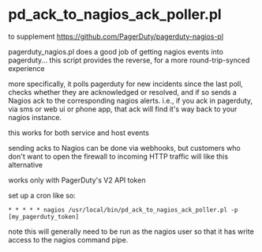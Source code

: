 pd_ack_to_nagios_ack_poller.pl
===============

to supplement https://github.com/PagerDuty/pagerduty-nagios-pl

pagerduty_nagios.pl does a good job of getting nagios events into
pagerduty... this script provides the reverse, for a more
round-trip-synced experience

more specifically, it polls pagerduty for new incidents since the last
poll, checks whether they are acknowledged or resolved, and if so sends
a Nagios ack to the corresponding nagios alerts.  i.e., if you ack in
pagerduty, via sms or web ui or phone app, that ack will find it's way
back to your nagios instance.

this works for both service and host events

sending acks to Nagios can be done via webhooks, but customers who don't
want to open the firewall to incoming HTTP traffic will like this alternative

works only with PagerDuty's V2 API token

set up a cron like so:

    * * * * * nagios /usr/local/bin/pd_ack_to_nagios_ack_poller.pl -p [my_pagerduty_token]

note this will generally need to be run as the nagios user so that it has write access to the nagios command pipe.
